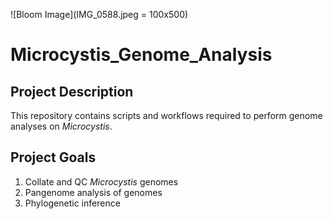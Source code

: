 ![Bloom Image](IMG_0588.jpeg = 100x500)

# Microcystis_Genome_Analysis  


## Project Description

This repository contains scripts and workflows required to perform genome analyses on _Microcystis_. 

## Project Goals
1. Collate and QC _Microcystis_ genomes
2. Pangenome analysis of genomes
3. Phylogenetic inference
